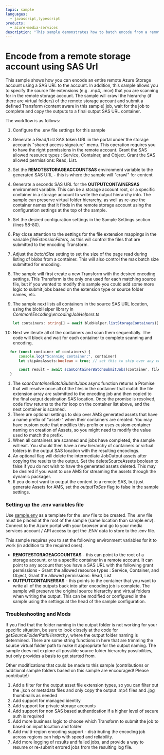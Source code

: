 ```yaml
---
topic: sample
languages:
  - javascript,typescript
products:
  - azure-media-services
description: "This sample demonstrates how to batch encode from a remote storage URL, preserving the source hierarchy and output the encoded results to another storage account using SAS URL."
---
```


# Encode from a remote storage account using SAS Url

This sample shows how you can encode an entire remote Azure Storage account using a SAS URL to the account. 
In addition, this sample allows you to specify the source file extensions (e.g. .mp4, .mov) that you are scanning for in the remote storage account. The sample will
crawl the hierarchy (if there are virtual folders) of the remote storage account and submit a defined Transform (content aware in this sample) job, wait for the job to complete and copy the outputs 
to a final output SAS URL container.  

The workflow is as follows:

1. Configure the .env file settings for this sample
1. Generate a Read/List SAS token URL in the portal under the storage accounts "shared access signature" menu.  This operation requires you to have the right permissions in the remote account.
   Grant the SAS allowed resource types : Service, Container, and Object.
   Grant the SAS allowed permissions: Read, List.
1. Set the **REMOTESTORAGEACCOUNTSAS** environment variable to the generated SAS URL - this is where the sample will "crawl" for content
1. Generate a seconds SAS URL for the **OUTPUTCONTAINERSAS** environment variable.  This can be a storage account root, or a specific container in a storage account to write the output hierarchy into.
   The sample can preserve virtual folder hierarchy, as well as re-use the container names that it finds in the remote storage account using the configuration settings at the top of the sample.
1. Set the desired configuration settings in the Sample Settings section (lines 58-80). 
1. Pay close attention to the settings for the file extension mappings in the variable *fileExtensionFilters*, as this will control the files that are submitted to the encoding Transform.
1. Adjust the *batchSize* setting to set the size of the page read during listing of blobs from a container.  This will also control the max batch size submitted for encoding.
1. The sample will first create a new Transform with the desired encoding settings.  This Transform is the only one used for each matching source file, but if you wanted to modify this sample you could add some more logic to submit jobs based on the extension type or source folder names, etc.
1. The sample next lists all containers in the source SAS URL location, using the blobHelper library in *Common\Encoding\encodingJobHelpers.ts*

    ```typescript
    let containers: string[] = await blobHelper.listStorageContainers();
    ```

1. Next we iterate all of the containers and scan them sequentially.  The code will block and wait for each container to complete scanning and encoding.

  ```typescript
    for (const container of containers) {
        console.log("Scanning container:", container)
        let skipAmsAssets:boolean = true; // set this to skip over any containers that have the AMS default asset prefix of "asset-", which may be necessary if you are writing to the same storage as your AMS account

        const result = await scanContainerBatchSubmitJobs(container, fileExtensionFilters, batchSize, continuationToken, transformName, skipAmsAssets);
    }
  ```

1. The *scanContainerBatchSubmitJobs* async function returns a Promise that will resolve once all of the files in the container that match the file extension array are submitted to the encoding job and then copied to the final output destination SAS location.  Once the promise is resolved, code flow returns to the for loop on the container list above, and the next container is scanned.
1. There are optional settings to skip over AMS generated assets that have a name prefix of "asset-" when their containers are created. You may have custom code that modifies this prefix or uses custom container naming on creation of Assets, so you might need to modify the value used to match the prefix.
1. When all containers are scanned and jobs have completed, the sample will exit. You should then have a new hierarchy of containers or virtual folders in the output SAS location with the resulting encodings.
1. An optional flag will delete the intermediate JobOutput assets after copying the results to the output. Set the deleteSourceAssets boolean to false if you do not wish to have the generated assets deleted.  This may be desired if you want to use AMS for streaming the assets through the dynamic packager.
1. If you do not want to output the content to a remote SAS, but just generate Assets for AMS, set the *outputToSas* flag to false in the sample settings.

### Setting up the .env variables file

Use [sample.env](../../sample.env) as a template for the .env file to be created. The .env file must be placed at the root of the sample (same location than sample.env).
Connect to the Azure portal with your browser and go to your media services account / API access to get the .ENV data to store to the .env file.

This sample requires you to set the following environment variables for it to work (in addition to the required ones).

* **REMOTESTORAGEACCOUNTSAS** - this can point to the root of a storage account, or to a specific container in a remote account. It can point to any account that you have a SAS URL with the following grant permissions -  Grant the allowed resource types : Service, Container, and Object, Grant the allowed permissions: Read, List
* **OUTPUTCONTAINERSAS** - this points to the container that you want to write all of the outputs back into after encoding job is complete. The sample will preserve the original source hierarchy and virtual folders when writing the output. This can be modified or configured in the sample using the settings at the head of the sample configuration.


### Troubleshooting and Mods

If you find that the folder naming in the output folder is not working for your specific situation, be sure to look closely at the code for *getSourceFolderPathHierarchy*, where the output folder naming is determined. There are some string functions in here that are trimming the source virtual folder path to make it appropriate for the output naming. The sample does not explore all possible source folder hierarchy possibilities, but only provides a basis to get started from.

Other modifications that could be made to this sample (contributions or additional sample folders based on this sample are encouraged! Please contribute!)

1. Add a filter for the output asset file extension types, so you can filter out the .json or metadata files and only copy the output .mp4 files and .jpg thumbnails as needed
1. Add support for managed identity
1. Add support for private storage accounts
1. Add support for non SAS based authentication if a higher level of secure auth is required
1. Add more business logic to choose which Transform to submit the job to based on input location and folder
1. Add multi-region encoding support - distributing the encoding job across regions can help with speed and reliability.
1. Add more logging of results and failed jobs, and provide a way to resume or re-submit errored jobs from the resulting log file.